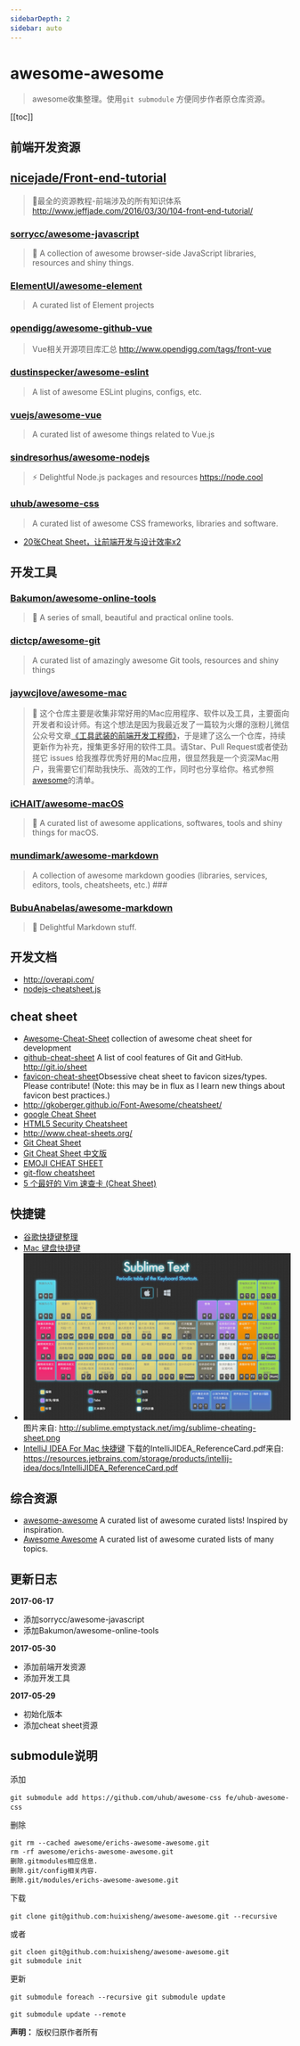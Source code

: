 ```yaml
---
sidebarDepth: 2
sidebar: auto
---
```

# awesome-awesome #

> awesome收集整理。使用`git submodule` 方便同步作者原仓库资源。

[[toc]]

## 前端开发资源 ##

## [nicejade/Front-end-tutorial](https://github.com/nicejade/Front-end-tutorial) ##
> 🐼最全的资源教程-前端涉及的所有知识体系 http://www.jeffjade.com/2016/03/30/104-front-end-tutorial/

### [sorrycc/awesome-javascript](https://github.com/sorrycc/awesome-javascript)
>🐢 A collection of awesome browser-side JavaScript libraries, resources and shiny things.

### [ElementUI/awesome-element](https://github.com/ElementUI/awesome-element) ###
>A curated list of Element projects

### [opendigg/awesome-github-vue](git@github.com:opendigg/awesome-github-vue.git) ###
>Vue相关开源项目库汇总 http://www.opendigg.com/tags/front-vue

### [dustinspecker/awesome-eslint](git@github.com:dustinspecker/awesome-eslint.git)
>A list of awesome ESLint plugins, configs, etc.

### [vuejs/awesome-vue](https://github.com/vuejs/awesome-vue/)
>A curated list of awesome things related to Vue.js

### [sindresorhus/awesome-nodejs](https://github.com/sindresorhus/awesome-nodejs) ###
>⚡️ Delightful Node.js packages and resources https://node.cool

### [uhub/awesome-css](https://github.com/uhub/awesome-css) ###
>A curated list of awesome CSS frameworks, libraries and software.

- [20张Cheat Sheet，让前端开发与设计效率x2](http://www.jianshu.com/p/bf266ec5a244)

## 开发工具 ##

### [Bakumon/awesome-online-tools](https://github.com/Bakumon/awesome-online-tools) ###
>🔨 A series of small, beautiful and practical online tools.

### [dictcp/awesome-git](https://github.com/dictcp/awesome-git)
>A curated list of amazingly awesome Git tools, resources and shiny things

### [jaywcjlove/awesome-mac](https://github.com/jaywcjlove/awesome-mac/blob/master/README-zh.md) ###
> 这个仓库主要是收集非常好用的Mac应用程序、软件以及工具，主要面向开发者和设计师。有这个想法是因为我最近发了一篇较为火爆的涨粉儿微信公众号文章[《工具武装的前端开发工程师》](https://mp.weixin.qq.com/s?__biz=MzAwNzgxMjYzMA==&mid=2649129466&idx=1&sn=e50f0049b096cf28b7cf707a4b5adb33#rd)，于是建了这么一个仓库，持续更新作为补充，搜集更多好用的软件工具。请Star、Pull Request或者使劲搓它 issues 给我推荐优秀好用的Mac应用，很显然我是一个资深Mac用户，我需要它们帮助我快乐、高效的工作，同时也分享给你。格式参照[awesome](https://github.com/sindresorhus/awesome)的清单。

### [iCHAIT/awesome-macOS](https://github.com/iCHAIT/awesome-macOS) ###
> A curated list of awesome applications, softwares, tools and shiny things for macOS.

### [mundimark/awesome-markdown](https://github.com/mundimark/awesome-markdown)
> A collection of awesome markdown goodies (libraries, services, editors, tools, cheatsheets, etc.) ###

### [BubuAnabelas/awesome-markdown](https://github.com/BubuAnabelas/awesome-markdown)
> 📝 Delightful Markdown stuff.

## 开发文档 ##
- http://overapi.com/
- [nodejs-cheatsheet.js](https://gist.github.com/LeCoupa/985b82968d8285987dc3)

## cheat sheet ##
- [Awesome-Cheat-Sheet](https://github.com/yuxingxin/Awesome-Cheat-Sheet) collection of awesome cheat sheet for development
- [github-cheat-sheet](git@github.com:tiimgreen/github-cheat-sheet.git) A list of cool features of Git and GitHub. http://git.io/sheet
- [favicon-cheat-sheet](https://github.com/audreyr/favicon-cheat-sheet)Obsessive cheat sheet to favicon sizes/types. Please contribute! (Note: this may be in flux as I learn new things about favicon best practices.)
- http://gkoberger.github.io/Font-Awesome/cheatsheet/
- [google Cheat Sheet](https://www.google.co.jp/search?q=Cheat+Sheet&newwindow=1&safe=strict&sa=N&tbm=isch&imgil=h7r2Uau5OJ3jzM%253A%253BwKs-IMMGbwRTiM%253Bhttp%25253A%25252F%25252Fwww.cheat-sheets.org%25252F&source=iu&pf=m&fir=h7r2Uau5OJ3jzM%253A%252CwKs-IMMGbwRTiM%252C_&usg=__j8qm6Lswuc-XPhSLgJaKsJ6ZuYQ%3D&biw=1280&bih=726&ved=0ahUKEwiMqtKeiJPUAhXHULwKHcFSBGIQyjcIRg&ei=TAIrWYzUIceh8QXBpZGQBg#imgrc=_)
- [HTML5 Security Cheatsheet](http://html5sec.org/#html5)
- http://www.cheat-sheets.org/
- [Git Cheat Sheet](https://www.git-tower.com/blog/git-cheat-sheet/)
- [Git Cheat Sheet 中文版](https://github.com/flyhigher139/Git-Cheat-Sheet)
- [EMOJI CHEAT SHEET](https://www.webpagefx.com/tools/emoji-cheat-sheet/)
- [git-flow cheatsheet](http://danielkummer.github.io/git-flow-cheatsheet/)
- [5 个最好的 Vim 速查卡 (Cheat Sheet)](https://mp.weixin.qq.com/s/Dvq8R6cCdk2cGjkACER8Rg)

## 快捷键 ##

- [谷歌快捷键整理](https://github.com/dianjie/chromeShortcuts)
- [Mac 键盘快捷键](https://support.apple.com/zh-cn/HT201236)
- [![](shortcut/source/sublime-cheating-sheet.jpeg)](http://sublime.emptystack.net/)  图片来自: http://sublime.emptystack.net/img/sublime-cheating-sheet.png
- [IntelliJ IDEA For Mac 快捷键](http://wiki.jikexueyuan.com/project/intellij-idea-tutorial/keymap-mac-introduce.html) 下载的IntelliJIDEA_ReferenceCard.pdf来自: https://resources.jetbrains.com/storage/products/intellij-idea/docs/IntelliJIDEA_ReferenceCard.pdf


## 综合资源 ##

- [awesome-awesome](https://github.com/erichs/awesome-awesome) A curated list of awesome curated lists! Inspired by inspiration.
- [Awesome Awesome](https://github.com/emijrp/awesome-awesome) A curated list of awesome curated lists of many topics.

## 更新日志 ##

**2017-06-17**
- 添加sorrycc/awesome-javascript
- 添加Bakumon/awesome-online-tools

**2017-05-30**
- 添加前端开发资源
- 添加开发工具

**2017-05-29**
- 初始化版本
- 添加cheat sheet资源

## submodule说明 ##

添加

`git submodule add https://github.com/uhub/awesome-css fe/uhub-awesome-css`

删除

```
git rm --cached awesome/erichs-awesome-awesome.git
rm -rf awesome/erichs-awesome-awesome.git
删除.gitmodules相应信息.
删除.git/config相关内容.
删除.git/modules/erichs-awesome-awesome.git
```

下载

`git clone git@github.com:huixisheng/awesome-awesome.git --recursive`

或者

```
git cloen git@github.com:huixisheng/awesome-awesome.git
git submodule init
```

更新

`git submodule foreach --recursive git submodule update`

`git submodule update --remote`


**声明：** 版权归原作者所有

